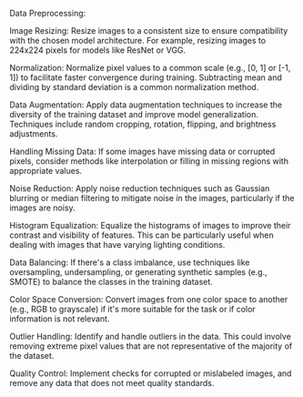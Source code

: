 Data Preprocessing:

Image Resizing:
Resize images to a consistent size to ensure compatibility with the chosen model architecture. For example, resizing images to 224x224 pixels for models like ResNet or VGG.

Normalization:
Normalize pixel values to a common scale (e.g., [0, 1] or [-1, 1]) to facilitate faster convergence during training. Subtracting mean and dividing by standard deviation is a common normalization method.

Data Augmentation:
Apply data augmentation techniques to increase the diversity of the training dataset and improve model generalization. Techniques include random cropping, rotation, flipping, and brightness adjustments.

Handling Missing Data:
If some images have missing data or corrupted pixels, consider methods like interpolation or filling in missing regions with appropriate values.

Noise Reduction:
Apply noise reduction techniques such as Gaussian blurring or median filtering to mitigate noise in the images, particularly if the images are noisy.

Histogram Equalization:
Equalize the histograms of images to improve their contrast and visibility of features. This can be particularly useful when dealing with images that have varying lighting conditions.

Data Balancing:
If there's a class imbalance, use techniques like oversampling, undersampling, or generating synthetic samples (e.g., SMOTE) to balance the classes in the training dataset.

Color Space Conversion:
Convert images from one color space to another (e.g., RGB to grayscale) if it's more suitable for the task or if color information is not relevant.

Outlier Handling:
Identify and handle outliers in the data. This could involve removing extreme pixel values that are not representative of the majority of the dataset.

Quality Control:
Implement checks for corrupted or mislabeled images, and remove any data that does not meet quality standards.

